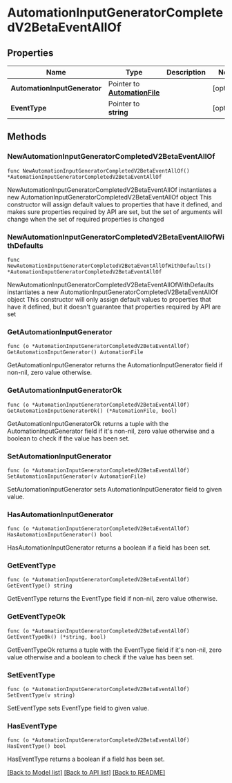 # AutomationInputGeneratorCompletedV2BetaEventAllOf

## Properties

Name | Type | Description | Notes
------------ | ------------- | ------------- | -------------
**AutomationInputGenerator** | Pointer to [**AutomationFile**](AutomationFile.md) |  | [optional] 
**EventType** | Pointer to **string** |  | [optional] 

## Methods

### NewAutomationInputGeneratorCompletedV2BetaEventAllOf

`func NewAutomationInputGeneratorCompletedV2BetaEventAllOf() *AutomationInputGeneratorCompletedV2BetaEventAllOf`

NewAutomationInputGeneratorCompletedV2BetaEventAllOf instantiates a new AutomationInputGeneratorCompletedV2BetaEventAllOf object
This constructor will assign default values to properties that have it defined,
and makes sure properties required by API are set, but the set of arguments
will change when the set of required properties is changed

### NewAutomationInputGeneratorCompletedV2BetaEventAllOfWithDefaults

`func NewAutomationInputGeneratorCompletedV2BetaEventAllOfWithDefaults() *AutomationInputGeneratorCompletedV2BetaEventAllOf`

NewAutomationInputGeneratorCompletedV2BetaEventAllOfWithDefaults instantiates a new AutomationInputGeneratorCompletedV2BetaEventAllOf object
This constructor will only assign default values to properties that have it defined,
but it doesn't guarantee that properties required by API are set

### GetAutomationInputGenerator

`func (o *AutomationInputGeneratorCompletedV2BetaEventAllOf) GetAutomationInputGenerator() AutomationFile`

GetAutomationInputGenerator returns the AutomationInputGenerator field if non-nil, zero value otherwise.

### GetAutomationInputGeneratorOk

`func (o *AutomationInputGeneratorCompletedV2BetaEventAllOf) GetAutomationInputGeneratorOk() (*AutomationFile, bool)`

GetAutomationInputGeneratorOk returns a tuple with the AutomationInputGenerator field if it's non-nil, zero value otherwise
and a boolean to check if the value has been set.

### SetAutomationInputGenerator

`func (o *AutomationInputGeneratorCompletedV2BetaEventAllOf) SetAutomationInputGenerator(v AutomationFile)`

SetAutomationInputGenerator sets AutomationInputGenerator field to given value.

### HasAutomationInputGenerator

`func (o *AutomationInputGeneratorCompletedV2BetaEventAllOf) HasAutomationInputGenerator() bool`

HasAutomationInputGenerator returns a boolean if a field has been set.

### GetEventType

`func (o *AutomationInputGeneratorCompletedV2BetaEventAllOf) GetEventType() string`

GetEventType returns the EventType field if non-nil, zero value otherwise.

### GetEventTypeOk

`func (o *AutomationInputGeneratorCompletedV2BetaEventAllOf) GetEventTypeOk() (*string, bool)`

GetEventTypeOk returns a tuple with the EventType field if it's non-nil, zero value otherwise
and a boolean to check if the value has been set.

### SetEventType

`func (o *AutomationInputGeneratorCompletedV2BetaEventAllOf) SetEventType(v string)`

SetEventType sets EventType field to given value.

### HasEventType

`func (o *AutomationInputGeneratorCompletedV2BetaEventAllOf) HasEventType() bool`

HasEventType returns a boolean if a field has been set.


[[Back to Model list]](../README.md#documentation-for-models) [[Back to API list]](../README.md#documentation-for-api-endpoints) [[Back to README]](../README.md)


